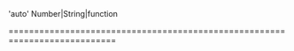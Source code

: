 <!--**
/*-------------------------------------------
    Auto-generated file. Do not modify.
-------------------------------------------

**-->
<!--merge--><!--/merge-->
<!--default-->'auto'<!--/default-->
<!--type-->Number|String|function<!--/type-->
===========================================================================
